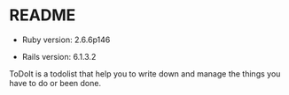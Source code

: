 # README

* Ruby version: 2.6.6p146

* Rails version: 6.1.3.2

ToDoIt is a todolist that help you to write down and manage the things you have to do or been done.